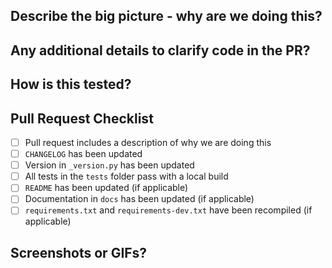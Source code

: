 ## Describe the big picture - why are we doing this?

## Any additional details to clarify code in the PR?

## How is this tested?

## Pull Request Checklist
 - [ ] Pull request includes a description of why we are doing this
 - [ ] ``CHANGELOG`` has been updated
 - [ ] Version in ``_version.py`` has been updated
 - [ ] All tests in the ``tests`` folder pass with a local build
 - [ ] ``README`` has been updated (if applicable)
 - [ ] Documentation in ``docs`` has been updated (if applicable)
 - [ ] ``requirements.txt`` and ``requirements-dev.txt`` have been recompiled (if applicable)

## Screenshots or GIFs?
